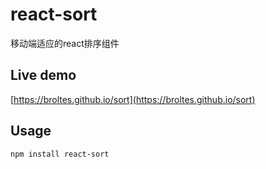 # react-sort
移动端适应的react排序组件

## Live demo
[https://broltes.github.io/sort](https://broltes.github.io/sort)

## Usage
`npm install react-sort`

